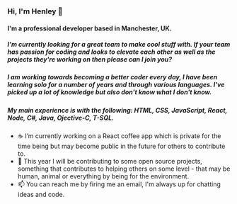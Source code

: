 ### Hi, I'm Henley 👋

#### I'm a professional developer based in Manchester, UK. 

##### I'm currently looking for a great team to make cool stuff with. If your team has passion for coding and looks to elevate each other as well as the projects they're working on then please can I join you? 

##### I am working towards becoming a better coder every day, I have been learning solo for a number of years and through various languages. I've picked up a lot of knowledge but also don't know what I don't know.

##### My main experience is with the following: HTML, CSS, JavaScript, React, Node, C#, Java, Ojective-C, T-SQL.

-  :coffee: I’m currently working on a React coffee app which is private for the time being but may become public in the future for others to contribute to.
- 👯 This year I will be contributing to some open source projects, something that contributes to helping others on some level - that may be human, animal or everything by being for the environment.
- 📫 You can reach me by firing me an email, I'm always up for chatting ideas and code.

<!--
**henleyb/henleyb** is a ✨ _special_ ✨ repository because its `README.md` (this file) appears on your GitHub profile.

Here are some ideas to get you started:

- 🔭 I’m currently working on ...
- 🌱 I’m currently learning ...
- 👯 I’m looking to collaborate on ...
- 🤔 I’m looking for help with ...
- 💬 Ask me about ...
- 📫 How to reach me: ...
- 😄 Pronouns: ...
- ⚡ Fun fact: ...
-->
